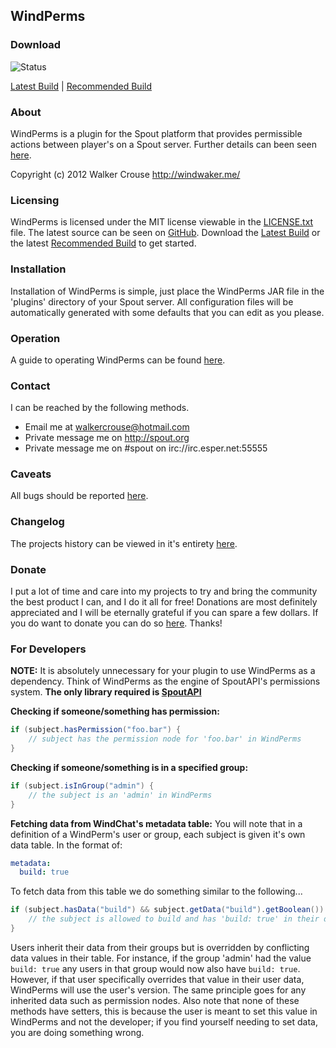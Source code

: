 ## WindPerms

### Download
![Status]

[Latest Build] | [Recommended Build]

### About
WindPerms is a plugin for the Spout platform that provides permissible actions between player's on a Spout server.
Further details can been seen [here][Home].

Copyright (c) 2012 Walker Crouse <http://windwaker.me/>

### Licensing
WindPerms is licensed under the MIT license viewable in the [LICENSE.txt] file.
The latest source can be seen on [GitHub].
Download the [Latest Build] or the latest [Recommended Build] to get started.

### Installation
Installation of WindPerms is simple, just place the WindPerms JAR file in the 'plugins' directory of your Spout server. All configuration files will be automatically generated with some defaults that you can edit as you please.

### Operation
A guide to operating WindPerms can be found [here][Wiki].

### Contact
I can be reached by the following methods.
* Email me at walkercrouse@hotmail.com
* Private message me on http://spout.org
* Private message me on #spout on irc://irc.esper.net:55555

### Caveats
All bugs should be reported [here][Issues].

### Changelog
The projects history can be viewed in it's entirety [here][Commits].

### Donate
I put a lot of time and care into my projects to try and bring the community the best product I can, and I do it all for free! Donations are most definitely appreciated and I will be eternally grateful if you can spare a few dollars.
If you do want to donate you can do so [here][Donate]. Thanks!

### For Developers
**NOTE:** It is absolutely unnecessary for your plugin to use WindPerms as a dependency. Think of WindPerms as the engine of SpoutAPI's permissions system. **The only library required is [SpoutAPI]**

**Checking if someone/something has permission:**
```java
if (subject.hasPermission("foo.bar") {
    // subject has the permission node for 'foo.bar' in WindPerms
}
```

**Checking if someone/something is in a specified group:**
```java
if (subject.isInGroup("admin") {
    // the subject is an 'admin' in WindPerms
}
```

**Fetching data from WindChat's metadata table:**
You will note that in a definition of a WindPerm's user or group, each subject is given it's own data table. In the format of:
```yaml
metadata:
  build: true
```
To fetch data from this table we do something similar to the following...
```java
if (subject.hasData("build") && subject.getData("build").getBoolean()) {
    // the subject is allowed to build and has 'build: true' in their data table
}
```

Users inherit their data from their groups but is overridden by conflicting data values in their table. For instance, if the group 'admin' had the value `build: true` any users in that group would now also have `build: true`. However, if that user specifically overrides that value in their user data, WindPerms will use the user's version. The same principle goes for any inherited data such as permission nodes. Also note that none of these methods have setters, this is because the user is meant to set this value in WindPerms and not the developer; if you find yourself needing to set data, you are doing something wrong.

[Status]: http://build.spout.org/job/WindPerms/badge/icon/
[GitHub Icon]: http://forums.spout.org/attachments/github-png.1022/
[Jenkins Icon]: http://forums.spout.org/attachments/jenkins-png.1023/
[Latest Build]: http://build.spout.org/job/WindPerms/lastSuccessfulBuild/
[Recommended Build]: http://build.spout.org/job/WindPerms/Recommended/
[Home]: http://forums.spout.org/threads/2004/
[LICENSE.txt]: http://github.com/W1ndwaker/WindPerms/LICENSE.txt/
[GitHub]: http://github.com/W1ndwaker/WindPerms/
[Donate]: https://www.paypal.com/us/cgi-bin/webscr?cmd=_flow&SESSION=4TN0_fr0Gi-575SxsOoYeRENqYWhhKsx4GwKTY1SrhwQTXOFbAeTG1uQ_PG&dispatch=5885d80a13c0db1f8e263663d3faee8db02a037e263542f58098410815cf7df7
[SpoutAPI]: https://github.com/SpoutDev/SpoutAPI
[Issues]: https://github.com/W1ndwaker/WindPerms/issues
[Commits]: https://github.com/W1ndwaker/WindPerms/commits/master
[Wiki]: https://github.com/W1ndwaker/WindPerms/wiki
